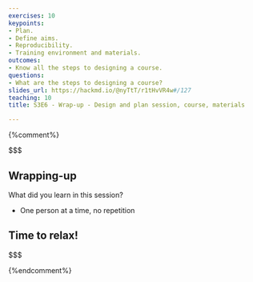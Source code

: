 ```yaml
---
exercises: 10
keypoints:
- Plan.
- Define aims.
- Reproducibility.
- Training environment and materials.
outcomes:
- Know all the steps to designing a course.
questions:
- What are the steps to designing a course?
slides_url: https://hackmd.io/@nyTtT/r1tHvVR4w#/127
teaching: 10
title: S3E6 - Wrap-up - Design and plan session, course, materials

---
```




{%comment%}



$$$
## Wrapping-up

What did you learn in this session?
- One person at a time, no repetition


## Time to relax!
$$$


{%endcomment%}

